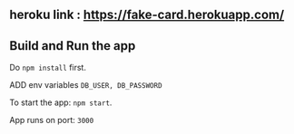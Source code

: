 ## heroku link : https://fake-card.herokuapp.com/

## Build and Run the app
Do `npm install` first.

ADD env variables `DB_USER, DB_PASSWORD`

To start the app: `npm start`.

App runs on port: `3000`




